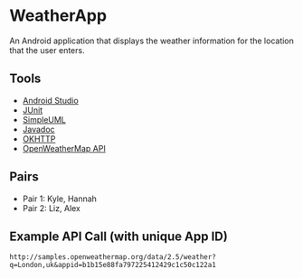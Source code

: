 # WeatherApp
An Android application that displays the weather information for the location that the user enters.


## Tools
- [Android Studio](https://developer.android.com/studio/index.html)
- [JUnit](http://junit.org/junit4/)
- [SimpleUML](https://plugins.jetbrains.com/idea/plugin/4946-simpleumlce)
- [Javadoc](http://www.oracle.com/technetwork/articles/java/index-jsp-135444.html)
- [OKHTTP](https://github.com/square/okhttp)
- [OpenWeatherMap API](https://openweathermap.org/current)

## Pairs
- Pair 1: Kyle, Hannah
- Pair 2: Liz, Alex

## Example API Call (with unique App ID)
`http://samples.openweathermap.org/data/2.5/weather?q=London,uk&appid=b1b15e88fa797225412429c1c50c122a1`
